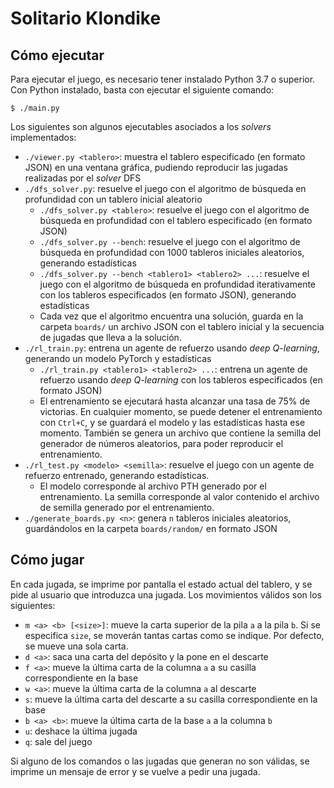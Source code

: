 # Solitario Klondike

## Cómo ejecutar

Para ejecutar el juego, es necesario tener instalado Python 3.7 o superior. Con Python instalado, basta con ejecutar el siguiente comando:

```console
$ ./main.py
```

Los siguientes son algunos ejecutables asociados a los *solvers* implementados:

- `./viewer.py <tablero>`: muestra el tablero especificado (en formato JSON) en una ventana gráfica, pudiendo reproducir las jugadas realizadas por el *solver* DFS
- `./dfs_solver.py`: resuelve el juego con el algoritmo de búsqueda en profundidad con un tablero inicial aleatorio
    - `./dfs_solver.py <tablero>`: resuelve el juego con el algoritmo de búsqueda en profundidad con el tablero especificado (en formato JSON)
    - `./dfs_solver.py --bench`: resuelve el juego con el algoritmo de búsqueda en profundidad con 1000 tableros iniciales aleatorios, generando estadísticas
    - `./dfs_solver.py --bench <tablero1> <tablero2> ...`: resuelve el juego con el algoritmo de búsqueda en profundidad iterativamente con los tableros especificados (en formato JSON), generando estadísticas
    - Cada vez que el algoritmo encuentra una solución, guarda en la carpeta `boards/` un archivo JSON con el tablero inicial y la secuencia de jugadas que lleva a la solución.
- `./rl_train.py`: entrena un agente de refuerzo usando *deep Q-learning*, generando un modelo PyTorch y estadísticas
    - `./rl_train.py <tablero1> <tablero2> ...`: entrena un agente de refuerzo usando *deep Q-learning* con los tableros especificados (en formato JSON)
    - El entrenamiento se ejecutará hasta alcanzar una tasa de 75% de victorias. En cualquier momento, se puede detener el entrenamiento con `Ctrl+C`, y se guardará el modelo y las estadísticas hasta ese momento. También se genera un archivo que contiene la semilla del generador de números aleatorios, para poder reproducir el entrenamiento.
- `./rl_test.py <modelo> <semilla>`: resuelve el juego con un agente de refuerzo entrenado, generando estadísticas.
    - El modelo corresponde al archivo PTH generado por el entrenamiento. La semilla corresponde al valor contenido el archivo de semilla generado por el entrenamiento.
- `./generate_boards.py <n>`: genera `n` tableros iniciales aleatorios, guardándolos en la carpeta `boards/random/` en formato JSON

## Cómo jugar

En cada jugada, se imprime por pantalla el estado actual del tablero, y se pide al usuario que introduzca una jugada. Los movimientos válidos son los siguientes:

- `m <a> <b> [<size>]`: mueve la carta superior de la pila `a` a la pila `b`. Si se especifica `size`, se moverán tantas cartas como se indique. Por defecto, se mueve una sola carta.
- `d <a>`: saca una carta del depósito y la pone en el descarte
- `f <a>`: mueve la última carta de la columna `a` a su casilla correspondiente en la base
- `w <a>`: mueve la última carta de la columna `a` al descarte
- `s`: mueve la última carta del descarte a su casilla correspondiente en la base
- `b <a> <b>`: mueve la última carta de la base `a` a la columna `b`
- `u`: deshace la última jugada
- `q`: sale del juego

Si alguno de los comandos o las jugadas que generan no son válidas, se imprime un mensaje de error y se vuelve a pedir una jugada.
